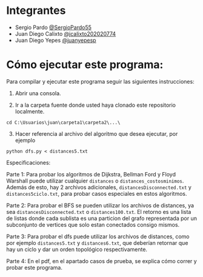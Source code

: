 # Integrantes

- Sergio Pardo [@SergioPardo55](https://github.com/SergioPardo55)
- Juan Diego Calixto [@jcalixto202020774](https://github.com/jcalixto202020774)
- Juan Diego Yepes [@juanyepesp](https://github.com/juanyepesp)


# Cómo ejecutar este programa:

Para compilar y ejecutar este programa seguir las siguientes instrucciones:

1. Abrir una consola.

2. Ir a la carpeta fuente donde usted haya clonado este repositorio localmente.

`cd C:\Usuarios\juan\carpeta1\carpeta2\...\`

3. Hacer referencia al archivo del algoritmo que desea ejecutar, por ejemplo

`python dfs.py < distances5.txt`


Especificaciones:

Parte 1: Para probar los algoritmos de Dijkstra, Bellman Ford y Floyd Warshall puede utilizar cualquier `distances` o `distances_costosminimos`. Además de esto, hay 2 archivos adicionales, `distancesDisconnected.txt` y `distances5ciclo.txt`, para probar casos especiales en estos algoritmos. 

Parte 2: Para probar el BFS se pueden utilizar los archivos de distances, ya sea `distancesDisconnected.txt` o `distances100.txt`. El retorno es una lista de listas donde cada sublista es una particion del grafo representada por un subconjunto de vertices que solo estan conectados consigo mismos.

Parte 3: Para probar el dfs puede utilizar los archivos de distances, como por ejemplo `distances5.txt` y `distances6.txt`, que deberían retornar que hay un ciclo y dar un orden topológico respectivamente.

Parte 4: En el pdf, en el apartado casos de prueba, se explica cómo correr y probar este programa.
